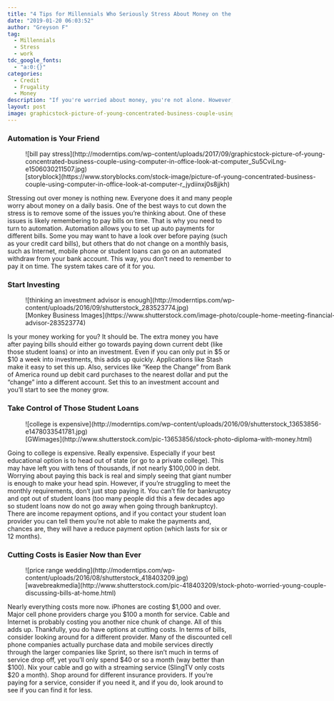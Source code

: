```yaml
---
title: "4 Tips for Millennials Who Seriously Stress About Money on the Job"
date: "2019-01-20 06:03:52"
author: "Greyson F"
tag:
  - Millennials
  - Stress
  - work
tdc_google_fonts:
  - "a:0:{}"
categories:
  - Credit
  - Frugality
  - Money
description: "If you're worried about money, you're not alone. However, stress can prevent you from enjoying life to the fullest. Here are stress reducing money tips."
layout: post
image: graphicstock-picture-of-young-concentrated-business-couple-using-computer-in-office-look-at-computer_Su5CviLng-e1506030211507.jpg
---
```


### Automation is Your Friend

<figure aria-describedby="caption-attachment-4620" class="wp-caption alignnone" id="attachment_4620" style="width: 700px">![bill pay stress](http://moderntips.com/wp-content/uploads/2017/09/graphicstock-picture-of-young-concentrated-business-couple-using-computer-in-office-look-at-computer_Su5CviLng-e1506030211507.jpg)<figcaption class="wp-caption-text" id="caption-attachment-4620">[storyblock](https://www.storyblocks.com/stock-image/picture-of-young-concentrated-business-couple-using-computer-in-office-look-at-computer-r_jydiinxj0s8jjkh)</figcaption></figure>

Stressing out over money is nothing new. Everyone does it and many people worry about money on a daily basis. One of the best ways to cut down the stress is to remove some of the issues you’re thinking about. One of these issues is likely remembering to pay bills on time. That is why you need to turn to automation. Automation allows you to set up auto payments for different bills. Some you may want to have a look over before paying (such as your credit card bills), but others that do not change on a monthly basis, such as Internet, mobile phone or student loans can go on an automated withdraw from your bank account. This way, you don’t need to remember to pay it on time. The system takes care of it for you.

### Start Investing

<figure aria-describedby="caption-attachment-4329" class="wp-caption alignnone" id="attachment_4329" style="width: 700px">![thinking an investment advisor is enough](http://moderntips.com/wp-content/uploads/2016/09/shutterstock_283523774.jpg)<figcaption class="wp-caption-text" id="caption-attachment-4329">  
[Monkey Business Images](https://www.shutterstock.com/image-photo/couple-home-meeting-financial-advisor-283523774)</figcaption></figure>

Is your money working for you? It should be. The extra money you have after paying bills should either go towards paying down current debt (like those student loans) or into an investment. Even if you can only put in $5 or $10 a week into investments, this adds up quickly. Applications like Stash make it easy to set this up. Also, services like “Keep the Change” from Bank of America round up debit card purchases to the nearest dollar and put the “change” into a different account. Set this to an investment account and you’ll start to see the money grow.

### Take Control of Those Student Loans

<figure aria-describedby="caption-attachment-4284" class="wp-caption alignnone" id="attachment_4284" style="width: 700px">![college is expensive](http://moderntips.com/wp-content/uploads/2016/09/shutterstock_13653856-e1478033541781.jpg)<figcaption class="wp-caption-text" id="caption-attachment-4284">[GWimages](http://www.shutterstock.com/pic-13653856/stock-photo-diploma-with-money.html)</figcaption></figure>

Going to college is expensive. Really expensive. Especially if your best educational option is to head out of state (or go to a private college). This may have left you with tens of thousands, if not nearly $100,000 in debt. Worrying about paying this back is real and simply seeing that giant number is enough to make your head spin. However, if you’re struggling to meet the monthly requirements, don’t just stop paying it. You can’t file for bankruptcy and opt out of student loans (too many people did this a few decades ago so student loans now do not go away when going through bankruptcy). There are income repayment options, and if you contact your student loan provider you can tell them you’re not able to make the payments and, chances are, they will have a reduce payment option (which lasts for six or 12 months).

### Cutting Costs is Easier Now than Ever

<figure aria-describedby="caption-attachment-4107" class="wp-caption alignnone" id="attachment_4107" style="width: 700px">![price range wedding](http://moderntips.com/wp-content/uploads/2016/08/shutterstock_418403209.jpg)<figcaption class="wp-caption-text" id="caption-attachment-4107">[wavebreakmedia](http://www.shutterstock.com/pic-418403209/stock-photo-worried-young-couple-discussing-bills-at-home.html)</figcaption></figure>

Nearly everything costs more now. iPhones are costing $1,000 and over. Major cell phone providers charge you $100 a month for service. Cable and Internet is probably costing you another nice chunk of change. All of this adds up. Thankfully, you do have options at cutting costs. In terms of bills, consider looking around for a different provider. Many of the discounted cell phone companies actually purchase data and mobile services directly through the larger companies like Sprint, so there isn’t much in terms of service drop off, yet you’ll only spend $40 or so a month (way better than $100). Nix your cable and go with a streaming service (SlingTV only costs $20 a month). Shop around for different insurance providers. If you’re paying for a service, consider if you need it, and if you do, look around to see if you can find it for less.

